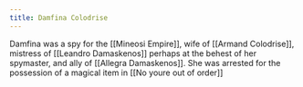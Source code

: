 ```yaml
---
title: Damfina Colodrise
---
```

Damfina was a spy for the [[Mineosi Empire]], wife of [[Armand Colodrise]], mistress of [[Leandro Damaskenos]] perhaps at the behest of her spymaster, and ally of [[Allegra Damaskenos]]. She was arrested for the possession of a magical item in [[No youre out of order]]